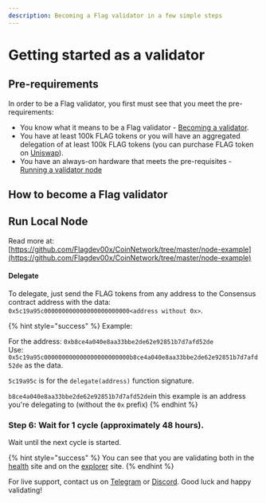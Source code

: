 ```yaml
---
description: Becoming a Flag validator in a few simple steps
---
```


# Getting started as a validator

## Pre-requirements

In order to be a Flag validator, you first must see that you meet the pre-requirements:

* You know what it means to be a Flag validator - [Becoming a validator](how-to-become-a-validator.md#what-it-means-to-be-a-validator).
* You have at least 100k FLAG tokens or you will have an aggregated delegation of at least 100k FLAG tokens \(you can purchase FLAG token on [Uniswap](https://uniswap.exchange/swap/0x970b9bb2c0444f5e81e9d0efb84c8ccdcdcaf84d)\).
* You have an always-on hardware that meets the pre-requisites - [Running a validator node](run-your-own-validator.md#pre-requisites)

## How to become a Flag validator

## Run Local Node

Read more at: [https://github.com/Flagdev00x/CoinNetwork/tree/master/node-example](https://github.com/Flagdev00x/CoinNetwork/tree/master/node-example)

#### Delegate

To delegate, just send the FLAG tokens from any address to the Consensus contract address with the data: `0x5c19a95c000000000000000000000000<address without 0x>`.

{% hint style="success" %}
Example:

For the address: `0xb8ce4a040e8aa33bbe2de62e92851b7d7afd52de`  
Use: `0x5c19a95c000000000000000000000000b8ce4a040e8aa33bbe2de62e92851b7d7afd52de` as the data.

`5c19a95c` is for the `delegate(address)` function signature.

`b8ce4a040e8aa33bbe2de62e92851b7d7afd52de`in this example is an address you're delegating to \(without the `0x` prefix\)
{% endhint %}

### Step 6: Wait for 1 cycle \(approximately 48 hours\).

Wait until the next cycle is started.

{% hint style="success" %}
You can see that you are validating both in the [health](https://status.flagscan.xyz/) site and on the [explorer](https://flagscan.xyz) site.
{% endhint %}

For live support, contact us on [Telegram](https://t.me/) or [Discord](https://discord.gg/). Good luck and happy validating!

